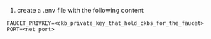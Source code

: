 1. create a .env file with the following content
```
FAUCET_PRIVKEY=<ckb_private_key_that_hold_ckbs_for_the_faucet>
PORT=<net port>
```